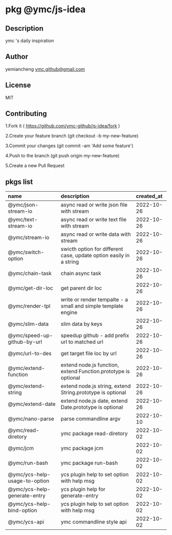 # pkg @ymc/js-idea
## Description
ymc 's daily inspiration
## Author
yemiancheng <ymc.github@gmail.com>
## License
MIT
## Contributing
1.Fork it ( https://github.com/ymc-github/js-idea/fork )

2.Create your feature branch (git checkout -b my-new-feature)

3.Commit your changes (git commit -am 'Add some feature')

4.Push to the branch (git push origin my-new-feature)

5.Create a new Pull Request

## pkgs list
name|description|created_at
:--|:--|:--
@ymc/json-stream-io|async read or write json file with stream|2022-10-26
@ymc/text-stream-io|async read or write text file with stream|2022-10-26
@ymc/stream-io|async read or write data with stream|2022-10-26
@ymc/switch-option|swicth option for different case, update option easily in a string|2022-10-26
@ymc/chain-task|chain async task|2022-10-26
@ymc/get-dir-loc|get parent dir loc|2022-10-26
@ymc/render-tpl|write or render tempalte - a small and simple template engine|2022-10-26
@ymc/slim-data|slim data by keys|2022-10-26
@ymc/speed-up-github-by-url|speedup github - add prefix url to matched url|2022-10-26
@ymc/url-to-des|get target file loc by url|2022-10-26
@ymc/extend-function|extend node.js function, extend Function.prototype is optional|2022-10-26
@ymc/extend-string|extend node.js string, extend String.prototype is optional|2022-10-26
@ymc/extend-date|extend node.js date, extend Date.prototype is optional|2022-10-26
@ymc/nano-parse|parse commandline argv|2022-10-10
@ymc/read-diretory|ymc package read-diretory|2022-10-02
@ymc/jcm|ymc package jcm|2022-10-02
@ymc/run-bash|ymc package run-bash|2022-10-02
@ymc/ycs-help-usage-to-option|ycs plugin help to set option with help msg|2022-10-02
@ymc/ycs-help-generate-entry|ycs plugin help for generate-entry|2022-10-02
@ymc/ycs-help-bind-option|ycs plugin help to set option with help msg|2022-10-02
@ymc/ycs-api|ymc commandline style api|2022-10-02

